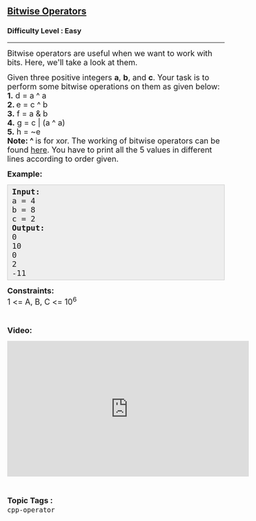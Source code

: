 <h2><a href="https://www.geeksforgeeks.org/problems/bitwise-operators/1">Bitwise Operators</a></h2><h3>Difficulty Level : Easy</h3><hr><div class="problems_problem_content__Xm_eO"><p><span style="font-size: 18px;">Bitwise operators are useful when we want to work with bits. Here, we'll take a look at them.</span></p>
<p><span style="font-size: 18px;">Given three positive integers <strong>a</strong>, <strong>b</strong>, and <strong>c</strong>. Your task is to perform some bitwise operations on them as given below:<br><strong>1.</strong> d = a ^ a<br><strong>2. </strong>e = c ^ b<br><strong>3.</strong> f = a &amp; b<br><strong>4.</strong> g = c | (a ^ a)<br><strong>5.</strong>&nbsp;h&nbsp;= ~e<br><strong>Note: ^ </strong>is for xor. The working of bitwise operators can be found <a href="https://www.geeksforgeeks.org/bitwise-operators-in-c-cpp/">here</a>. You have to print all the 5 values in different lines according to order given.</span></p>
<p><span style="font-size: 18px;"><strong>Example:</strong></span></p>
<pre style="background: #eee; border: 1px solid #ccc; padding: 5px 10px;"><span style="font-size: 18px;"><strong>Input:</strong><br>a = 4<br>b = 8<br>c = 2<br><strong>Output:</strong><br>0<br>10<br>0<br>2<br>-11</span></pre>
<p><span style="font-size: 18px;"><strong>Constraints:</strong><br>1 &lt;= A, B, C &lt;= 10<sup>6</sup></span></p>
<p>&nbsp;</p>
<p><strong><span style="font-size: 18px;">Video:</span></strong></p>
<p><iframe src="https://www.youtube.com/embed/WFy9SFJsAWQ" width="560" height="315" frameborder="0"></iframe></p></div><br><p><span style=font-size:18px><strong>Topic Tags : </strong><br><code>cpp-operator</code>&nbsp;